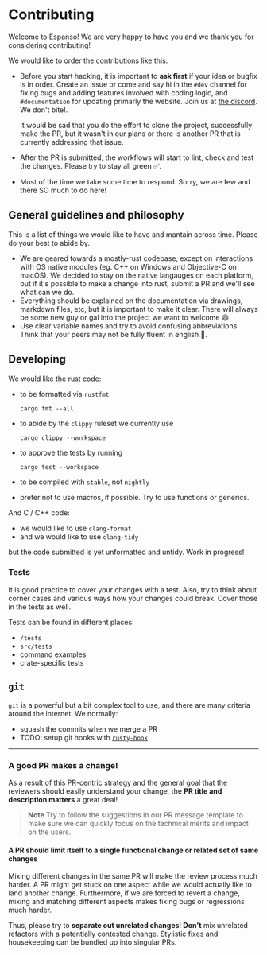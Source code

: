 # Contributing

Welcome to Espanso!
We are very happy to have you and we thank you for considering contributing!

We would like to order the contributions like this:

- Before you start hacking, it is important to **ask first** if your idea or bugfix is in order.
  Create an issue or come and say hi in the `#dev` channel for fixing bugs and adding features involved with coding logic, and `#documentation` for updating primarly the website. Join us at [the discord][`espanso` discord].
  We don't bite!.

  It would be sad that you do the effort to clone the project, successfully make the PR, but it wasn't in our plans or there is another PR that is currently addressing that issue.

- After the PR is submitted, the workflows will start to lint, check and test the changes. Please try to stay all green ✅.
- Most of the time we take some time to respond. Sorry, we are few and there SO much to do here!

## General guidelines and philosophy

This is a list of things we would like to have and mantain across time. Please do your best to abide by.

- We are geared towards a mostly-rust codebase, except on interactions with OS native modules (eg. C++ on Windows and Objective-C on macOS). We decided to stay on the native langauges on each platform, but if it's possible to make a change into rust, submit a PR and we'll see what can we do.
- Everything should be explained on the documentation via drawings, markdown files, etc, but it is important to make it clear. There will always be some new guy or gal into the project we want to welcome 😄.
- Use clear variable names and try to avoid confusing abbreviations. Think that your peers may not be fully fluent in english 💬.

[`espanso` discord]: https://discord.gg/4QARseMS6k

## Developing

We would like the rust code:

- to be formatted via `rustfmt`

  ```console
  cargo fmt --all
  ```

- to abide by the `clippy` ruleset we currently use

  ```console
  cargo clippy --workspace
  ```

- to approve the tests by running

  ```console
  cargo test --workspace
  ```

- to be compiled with `stable`, not `nightly`
- prefer not to use macros, if possible. Try to use functions or generics.

And C / C++ code:

- we would like to use `clang-format`
- and we would like to use `clang-tidy`

but the code submitted is yet unformatted and untidy. Work in progress!

### Tests

It is good practice to cover your changes with a test. Also, try to think about corner cases and various ways how your changes could break. Cover those in the tests as well.

Tests can be found in different places:

- `/tests`
- `src/tests`
- command examples
- crate-specific tests

## `git`

`git` is a powerful but a bit complex tool to use, and there are many criteria around the internet. We normally:

- squash the commits when we merge a PR
- TODO: setup git hooks with [`rusty-hook`](https://github.com/swellaby/rusty-hook)

---

### A good PR makes a change!

As a result of this PR-centric strategy and the general goal that the reviewers should easily understand your change, the **PR title and description matters** a great deal!

> **Note**
> Try to follow the suggestions in our PR message template to make sure we can quickly focus on the technical merits and impact on the users.

#### A PR should limit itself to a single functional change or related set of same changes

Mixing different changes in the same PR will make the review process much harder. A PR might get stuck on one aspect while we would actually like to land another change. Furthermore, if we are forced to revert a change, mixing and matching different aspects makes fixing bugs or regressions much harder.

Thus, please try to **separate out unrelated changes**!
**Don't** mix unrelated refactors with a potentially contested change.
Stylistic fixes and housekeeping can be bundled up into singular PRs.
